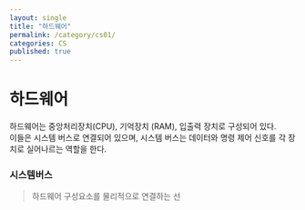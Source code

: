 ```yaml
---
layout: single
title: "하드웨어"
permalink: /category/cs01/
categories: CS
published: true
---
```


# 하드웨어

하드웨어는 중앙처리장치(CPU), 기억장치 (RAM), 입출력 장치로 구성되어 있다.  
이들은 시스템 버스로 연결되어 있으며, 시스템 버스는 데이터와 명령 제어 신호를 각 장치로 실어나르는 역할을 한다.

### 시스템버스

> 하드웨어 구성요소를 물리적으로 연결하는 선
